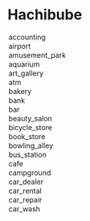 <h1>Hachibube</h1>





<option value="accounting">accounting</option>
<option value="airport">airport</option>
<option value="amusement_park">amusement_park</option>
<option value="aquarium">aquarium</option>
<option value="art_gallery">art_gallery</option>
<option value="atm">atm</option>
<option value="bakery">bakery</option>
<option value="bank">bank</option>
<option value="bar">bar</option>
<option value="beauty_salon">beauty_salon</option>
<option value="bicycle_store">bicycle_store</option>
<option value="book_store">book_store</option>
<option value="bowling_alley">bowling_alley</option>
<option value="bus_station">bus_station</option>
<option value="cafe">cafe</option>
<option value="campground">campground</option>
<option value="car_dealer">car_dealer</option>
<option value="car_rental">car_rental</option>
<option value="car_repair">car_repair</option>
<option value="car_wash">car_wash</option>
<option value="casino"></option>
<option value="cemetery"></option>
<option value="church"></option>
<option value="city_hall"></option>
<option value="clothing_store"></option>
<option value="convenience_store"></option>
<option value="courthouse"></option>
<option value="dentist"></option>
<option value="department_store"></option>
<option value="doctor"></option>
<option value="electrician"></option>
<option value="electronics_store"></option>
<option value="embassy"></option>
<option value="establishment"></option>
<option value="finance"></option>
<option value="fire_station"></option>
<option value="florist"></option>
<option value="food"></option>
<option value="funeral_home"></option>
<option value="furniture_store"></option>
<option value="gas_station"></option>
<option value="general_contractor"></option>
<option value="grocery_or_supermarket"></option>
<option value="gym"></option>
<option value="hair_care"></option>
<option value="hardware_store"></option>
<option value="health"></option>
<option value="hindu_temple"></option>
<option value="home_goods_store"></option>
<option value="hospital"></option>
<option value="insurance_agency"></option>
<option value="jewelry_store"></option>
<option value="laundry"></option>
<option value="lawyer"></option>
<option value="library"></option>
<option value="liquor_store"></option>
<option value="local_government_office"></option>
<option value="locksmith"></option>
<option value="lodging"></option>
<option value="meal_delivery"></option>
<option value="meal_takeaway"></option>
<option value="mosque"></option>
<option value="movie_rental"></option>
<option value="movie_theater"></option>
<option value="moving_company"></option>
<option value="museum"></option>
<option value="night_club"></option>
<option value="painter"></option>
<option value="park"></option>
<option value="parking"></option>
<option value="pet_store"></option>
<option value="pharmacy"></option>
<option value="physiotherapist"></option>
<option value="place_of_worship"></option>
<option value="plumber"></option>
<option value="police"></option>
<option value="post_office"></option>
<option value="real_estate_agency"></option>
<option value="restaurant"></option>
<option value="roofing_contractor"></option>
<option value="rv_park"></option>
<option value="school"></option>
<option value="shoe_store"></option>
<option value="shopping_mall"></option>
<option value="spa"></option>
<option value="stadium"></option>
<option value="storage"></option>
<option value="store"></option>
<option value="subway_station"></option>
<option value="synagogue"></option>
<option value="taxi_stand"></option>
<option value="train_station"></option>
<option value="travel_agency"></option>
<option value="university"></option>
<option value="veterinary_care"></option>
<option value="zoo"></option>
